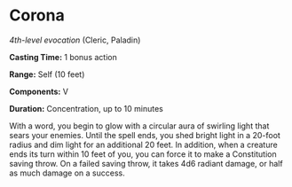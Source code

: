 # Corona
*4th-level evocation* (Cleric, Paladin)

**Casting Time:** 1 bonus action

**Range:** Self (10 feet)

**Components:** V

**Duration:** Concentration, up to 10 minutes

With a word, you begin to glow with a circular aura of swirling light that sears your enemies. Until the spell ends, you shed bright light in a 20-foot radius and dim light for an additional 20 feet. In addition, when a creature ends its turn within 10 feet of you, you can force it to make a Constitution saving throw. On a failed saving throw, it takes 4d6 radiant damage, or half as much damage on a success.
